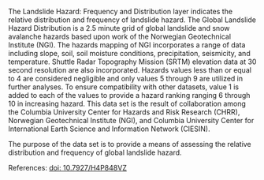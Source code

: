 The Landslide Hazard: Frequency and Distribution layer indicates the relative distribution and frequency of landslide hazard. The Global Landslide Hazard Distribution is a 2.5 minute grid of global landslide and snow avalanche hazards based upon work of the Norwegian Geotechnical Institute (NGI). The hazards mapping of NGI incorporates a range of data including slope, soil, soil moisture conditions, precipitation, seismicity, and temperature. Shuttle Radar Topography Mission (SRTM) elevation data at 30 second resolution are also incorporated. Hazards values less than or equal to 4 are considered negligible and only values 5 through 9 are utilized in further analyses. To ensure compatibility with other datasets, value 1 is added to each of the values to provide a hazard ranking ranging 6 through 10 in increasing hazard. This data set is the result of collaboration among the Columbia University Center for Hazards and Risk Research (CHRR), Norwegian Geotechnical Institute (NGI), and Columbia University Center for International Earth Science and Information Network (CIESIN).

The purpose of the data set is to provide a means of assessing the relative distribution and frequency of global landslide hazard.

References: [doi: 10.7927/H4P848VZ](https://dx.doi.org/10.7927/H4P848VZ)
